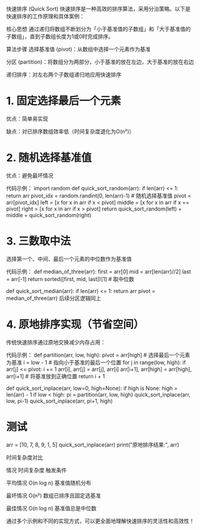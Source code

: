快速排序 (Quick Sort) 
快速排序是一种高效的排序算法，采用分治策略。以下是快速排序的工作原理和具体案例：

核心思想
通过递归将数组不断划分为「小于基准值的子数组」和「大于基准值的子数组」，直到子数组长度为1或0时完成排序。

算法步骤
选择基准值 (pivot)：从数组中选择一个元素作为基准 

分区 (partition)：将数组分为两部分，小于基准的放在左边，大于基准的放在右边

递归排序：对左右两个子数组递归地应用快速排序

# 1. 固定选择最后一个元素
优点：简单易实现

缺点：对已排序数组效率低（时间复杂度退化为O(n²)）

# 2. 随机选择基准值
优点：避免最坏情况

代码示例：
import random
def quick_sort_random(arr):
if len(arr) <= 1:
return arr
pivot_idx = random.randint(0, len(arr)-1)  # 随机选择基准值
pivot = arr[pivot_idx]
left = [x for x in arr if x < pivot]
middle = [x for x in arr if x == pivot]
right = [x for x in arr if x > pivot]
return quick_sort_random(left) + middle + quick_sort_random(right)

# 3. 三数取中法
选择第一个、中间、最后一个元素的中位数作为基准值

代码示例：
def median_of_three(arr):
first = arr[0]
mid = arr[len(arr)//2]
last = arr[-1]
return sorted([first, mid, last])[1]  # 取中位数

def quick_sort_median(arr):
if len(arr) <= 1:
return arr
pivot = median_of_three(arr)
后续分区逻辑同上

# 4. 原地排序实现（节省空间）
传统快速排序通过原地交换减少内存占用：

代码示例：
def partition(arr, low, high):
pivot = arr[high]  # 选择最后一个元素为基准
i = low - 1        # 指向小于基准的最后一个位置
for j in range(low, high):
if arr[j] <= pivot:
i += 1
arr[i], arr[j] = arr[j], arr[i]
arr[i+1], arr[high] = arr[high], arr[i+1]  # 将基准放到正确位置
return i + 1

def quick_sort_inplace(arr, low=0, high=None):
if high is None:
high = len(arr) - 1
if low < high:
pi = partition(arr, low, high)
quick_sort_inplace(arr, low, pi-1)
quick_sort_inplace(arr, pi+1, high)

# 测试
arr = [10, 7, 8, 9, 1, 5]
quick_sort_inplace(arr)
print("原地排序结果:", arr)

时间复杂度对比

情况	时间复杂度	触发条件

平均情况	O(n log n)	基准值随机分布

最坏情况	O(n²)	数组已排序且固定选基准

最佳情况	O(n log n)	基准值总是中位数

通过多个示例和不同的实现方式，可以更全面地理解快速排序的灵活性和高效性！